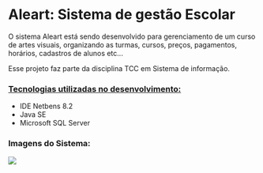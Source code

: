 # Aleart: Sistema de gestão Escolar

O sistema Aleart está sendo desenvolvido para gerenciamento de um curso de artes visuais, organizando as turmas, cursos, preços, pagamentos, horários, cadastros de alunos etc...

Esse projeto faz parte da disciplina TCC em Sistema de informação.



### <u>**Tecnologias utilizadas no desenvolvimento:**</u>

* IDE Netbens 8.2
* Java SE
* Microsoft SQL Server

### Imagens do Sistema:

![](C:\Users\Faculdade\Desktop\aaaaa.png)